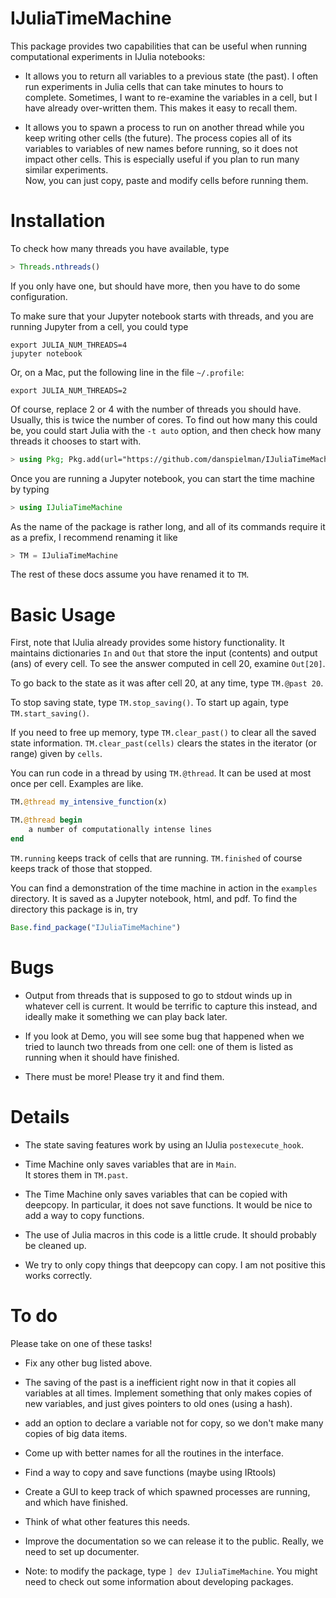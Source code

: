 # IJuliaTimeMachine

This package provides two capabilities that can be  useful when running computational experiments in IJulia notebooks:
* It allows you to return all variables to a previous state (the past).
I often run experiments in Julia cells that can take minutes to hours to complete.
Sometimes, I want to re-examine the variables in a cell, but I have already over-written them.
This makes it easy to recall them.

* It allows you to spawn a process to run on another thread while you keep writing other cells (the future).
The process copies all of its variables to variables of new names before running, so it does not impact other cells.
This is especially useful if you plan to run many similar experiments.  
Now, you can just copy, paste and modify cells before running them.

# Installation

To check how many threads you have available, type

~~~julia
> Threads.nthreads()
~~~

If you only have one, but should have more, then you have to do some configuration.

To make sure that your Jupyter notebook starts with threads, 
and you are running Jupyter from a cell, you could type

~~~shell
export JULIA_NUM_THREADS=4
jupyter notebook
~~~

Or, on a Mac, put the following line in the file
`~/.profile`:
~~~shell
export JULIA_NUM_THREADS=2
~~~

Of course, replace 2 or 4 with the number of threads you should have.  Usually, this is twice the number of cores.
To find out how many this could be, you could start Julia with the `-t auto` option, and then check how many threads it chooses to start with.


~~~julia
> using Pkg; Pkg.add(url="https://github.com/danspielman/IJuliaTimeMachine.jl")
~~~

Once you are running a Jupyter notebook, you can start the time machine by typing
~~~julia
> using IJuliaTimeMachine
~~~

As the name of the package is rather long, and all of its commands require it as a prefix, I recommend renaming it like
~~~julia
> TM = IJuliaTimeMachine
~~~

The rest of these docs assume you have renamed it to `TM`.

# Basic Usage

First, note that IJulia already provides some history functionality.
It maintains dictionaries `In` and `Out` that store the input (contents) and output (ans) of every cell.
To see the answer computed in cell 20, examine `Out[20]`.

To go back to the state as it was after cell 20, at any time, type `TM.@past 20`.

To stop saving state, type `TM.stop_saving()`.  To start up again, type `TM.start_saving()`.

If you need to free up memory, type `TM.clear_past()` to clear all the saved state information.
`TM.clear_past(cells)` clears the states in the iterator (or range) given by `cells`.

You can run code in a thread by using `TM.@thread`.  It can be used at most once per cell.
Examples are like.

~~~julia
TM.@thread my_intensive_function(x)
~~~

~~~julia
TM.@thread begin
    a number of computationally intense lines
end
~~~

`TM.running` keeps track of cells that are running.
`TM.finished` of course keeps track of those that stopped.

You can find a demonstration of the time machine in action in the `examples` directory.
It is saved as a Jupyter notebook, html, and pdf.
To find the directory this package is in, try

~~~julia
Base.find_package("IJuliaTimeMachine")
~~~

# Bugs

* Output from threads that is supposed to go to stdout winds up in whatever cell is current.
It would be terrific to capture this instead, and ideally make it something we can play back later.

* If you look at Demo, you will see some bug that happened when we tried to launch two threads from one cell: one of them is listed as running when it should have finished.

* There must be more!  Please try it and find them.

# Details

* The state saving features work by using an IJulia `postexecute_hook`.

* Time Machine only saves variables that are in `Main`.  
It stores them in `TM.past`.

* The Time Machine only saves variables that can be copied with deepcopy.  In particular, it does not save functions.  It would be nice to add a way to copy functions.

* The use of Julia macros in this code is a little crude.  It should probably be cleaned up.

* We try to only copy things that deepcopy can copy. I am not positive this works correctly.

# To do

Please take on one of these tasks!

* Fix any other bug listed above.

* The saving of the past is a inefficient right now in that it copies all variables at all times. Implement something that only makes copies of new variables, and just gives pointers to old ones (using a hash).


* add an option to declare a variable not for copy, so we don't make many copies of big data items.

* Come up with better names for all the routines in the interface.

* Find a way to copy and save functions (maybe using IRtools)

* Create a GUI to keep track of which spawned processes are running, and which have finished.

* Think of what other features this needs.

* Improve the documentation so we can release it to the public.  Really, we need to set up documenter.

* Note: to modify the package, type `] dev IJuliaTimeMachine`.  You might need to check out some information about developing packages.